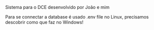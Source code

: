 
Sistema para o DCE desenvolvido por João e mim

Para se connectar a database é usado .env file no Linux, precisamos descobrir como que faz no Windows!

